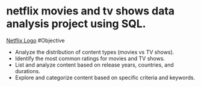 # netflix movies and tv shows data analysis project using SQL.
[Netflix Logo](https://github.com/anujPs15102002/netflix_sql_project/blob/main/logo.png)
#Objective
- Analyze the distribution of content types (movies vs TV shows).
- Identify the most common ratings for movies and TV shows.
- List and analyze content based on release years, countries, and durations.
- Explore and categorize content based on specific criteria and keywords.



